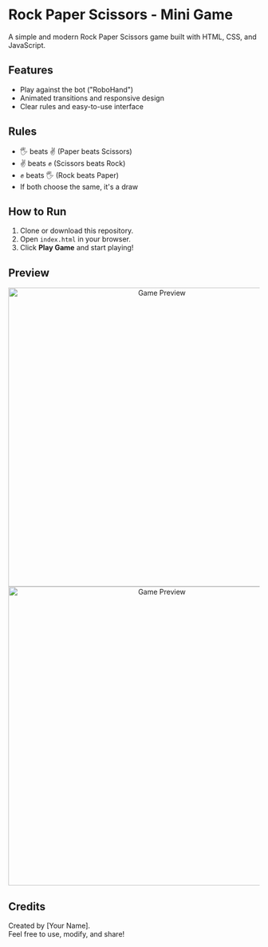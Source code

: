 # Rock Paper Scissors - Mini Game

A simple and modern Rock Paper Scissors game built with HTML, CSS, and JavaScript.

## Features

- Play against the bot ("RoboHand")
- Animated transitions and responsive design
- Clear rules and easy-to-use interface

## Rules

- 🖐 beats ✌️ (Paper beats Scissors)
- ✌️ beats ✊ (Scissors beats Rock)
- ✊ beats 🖐 (Rock beats Paper)
- If both choose the same, it's a draw

## How to Run

1. Clone or download this repository.
2. Open `index.html` in your browser.
3. Click **Play Game** and start playing!

## Preview
<div align="center">
  <img src="[./screenshots/game-preview.png](https://github.com/davanuroza/rock-paper-scissors-game/blob/main/image.png)" alt="Game Preview" width="600">
  <img src="[./screenshots/game-preview.png]([https://github.com/davanuroza/rock-paper-scissors-game/blob/main/image.png](https://github.com/davanuroza/rock-paper-scissors-game/blob/main/mini%20game.jpg))" alt="Game Preview" width="600">
</div>

## Credits

Created by [Your Name].  
Feel free to use, modify, and share!


